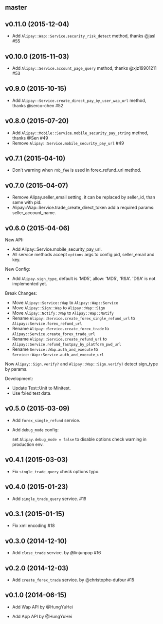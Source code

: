 ## master

## v0.11.0 (2015-12-04)

- Add `Alipay::Wap::Service.security_risk_detect` method, thanks @jasl #55

## v0.10.0 (2015-11-03)

- Add `Alipay::Service.account_page_query` method, thanks @xjz19901211 #53

## v0.9.0 (2015-10-15)

- Add `Alipay::Service.create_direct_pay_by_user_wap_url` method, thanks @serco-chen #52

## v0.8.0 (2015-07-20)

- Add `Alipay::Mobile::Service.mobile_security_pay_string` method, thanks @Sen #49
- Remove `Alipay::Service.mobile_security_pay_url` #49

## v0.7.1 (2015-04-10)

- Don't warning when `rmb_fee` is used in forex_refund_url method.

## v0.7.0 (2015-04-07)

- Remove Alipay.seller_email setting, it can be replaced by seller_id, than same with pid.
- Alipay::Wap::Service.trade_create_direct_token add a required params: seller_account_name.


## v0.6.0 (2015-04-06)

New API:

- Add Alipay::Service.mobile_security_pay_url.
- All service methods accept `options` args to config pid, seller_email and key.

New Config:

- Add `Alipay.sign_type`, default is 'MD5', allow: 'MD5', 'RSA'. 'DSA' is not implemented yet.

Break Changes:

- Move `Alipay::Service::Wap` to `Alipay::Wap::Service`
- Move `Alipay::Sign::Wap` to `Alipay::Wap::Sign`
- Move `Alipay::Notify::Wap` to `Alipay::Wap::Notify`
- Rename `Alipay::Service.create_forex_single_refund_url` to `Alipay::Service.forex_refund_url`
- Rename `Alipay::Service.create_forex_trade` to `Alipay::Service.create_forex_trade_url`
- Rename `Alipay::Service.create_refund_url` to `Alipay::Service.refund_fastpay_by_platform_pwd_url`
- Rename `Service::Wap.auth_and_execute` to `Service::Wap::Service.auth_and_execute_url`

Now `Alipay::Sign.verify?` and `Alipay::Wap::Sign.verify?` detect sign_type by params.

Development:

- Update Test::Unit to Minitest.
- Use fxied test data.

## v0.5.0 (2015-03-09)

- Add `forex_single_refund` service.
- Add `debug_mode` config:

  set `Alipay.debug_mode = false` to disable options check warning in production env.

## v0.4.1 (2015-03-03)

- Fix `single_trade_query` check options typo.

## v0.4.0 (2015-01-23)

- Add `single_trade_query` service. #19

## v0.3.1 (2015-01-15)

- Fix xml encoding #18

## v0.3.0 (2014-12-10)

- Add `close_trade` service. by @linjunpop #16

## v0.2.0 (2014-12-03)

- Add `create_forex_trade` service. by @christophe-dufour #15

## v0.1.0 (2014-06-15)

- Add Wap API by @HungYuHei

- Add App API by @HungYuHei
